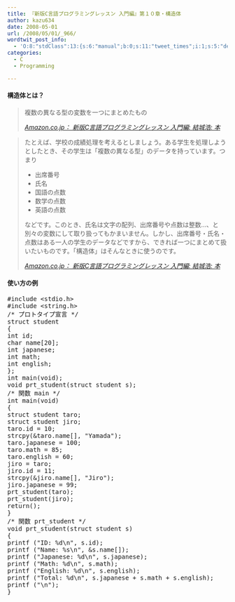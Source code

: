 ```yaml
---
title: 『新版C言語プログラミングレッスン 入門編』第１０章・構造体
author: kazu634
date: 2008-05-01
url: /2008/05/01/_966/
wordtwit_post_info:
  - 'O:8:"stdClass":13:{s:6:"manual";b:0;s:11:"tweet_times";i:1;s:5:"delay";i:0;s:7:"enabled";i:1;s:10:"separation";s:2:"60";s:7:"version";s:3:"3.7";s:14:"tweet_template";b:0;s:6:"status";i:2;s:6:"result";a:0:{}s:13:"tweet_counter";i:2;s:13:"tweet_log_ids";a:1:{i:0;i:3965;}s:9:"hash_tags";a:0:{}s:8:"accounts";a:1:{i:0;s:7:"kazu634";}}'
categories:
  - C
  - Programming

---
```

<div class="section">
<h4>
    構造体とは？
</h4>
  
<blockquote title="Amazon.co.jp： 新版C言語プログラミングレッスン 入門編: 結城浩: 本" cite="http://www.amazon.co.jp/%E6%96%B0%E7%89%88C%E8%A8%80%E8%AA%9E%E3%83%97%E3%83%AD%E3%82%B0%E3%83%A9%E3%83%9F%E3%83%B3%E3%82%B0%E3%83%AC%E3%83%83%E3%82%B9%E3%83%B3-%E5%85%A5%E9%96%80%E7%B7%A8-%E7%B5%90%E5%9F%8E%E6%B5%A9/dp/4797336781/ref=sr_1_10">
<p>
      複数の異なる型の変数を一つにまとめたもの
</p>
    
<p>
<cite><a href="http://www.amazon.co.jp/%E6%96%B0%E7%89%88C%E8%A8%80%E8%AA%9E%E3%83%97%E3%83%AD%E3%82%B0%E3%83%A9%E3%83%9F%E3%83%B3%E3%82%B0%E3%83%AC%E3%83%83%E3%82%B9%E3%83%B3-%E5%85%A5%E9%96%80%E7%B7%A8-%E7%B5%90%E5%9F%8E%E6%B5%A9/dp/4797336781/ref=sr_1_10" onclick="__gaTracker('send', 'event', 'outbound-article', 'http://www.amazon.co.jp/%E6%96%B0%E7%89%88C%E8%A8%80%E8%AA%9E%E3%83%97%E3%83%AD%E3%82%B0%E3%83%A9%E3%83%9F%E3%83%B3%E3%82%B0%E3%83%AC%E3%83%83%E3%82%B9%E3%83%B3-%E5%85%A5%E9%96%80%E7%B7%A8-%E7%B5%90%E5%9F%8E%E6%B5%A9/dp/4797336781/ref=sr_1_10', 'Amazon.co.jp： 新版C言語プログラミングレッスン 入門編: 結城浩: 本');" target="_blank">Amazon.co.jp： 新版C言語プログラミングレッスン 入門編: 結城浩: 本</a></cite>
</p>
</blockquote>
  
<blockquote title="Amazon.co.jp： 新版C言語プログラミングレッスン 入門編: 結城浩: 本" cite="http://www.amazon.co.jp/%E6%96%B0%E7%89%88C%E8%A8%80%E8%AA%9E%E3%83%97%E3%83%AD%E3%82%B0%E3%83%A9%E3%83%9F%E3%83%B3%E3%82%B0%E3%83%AC%E3%83%83%E3%82%B9%E3%83%B3-%E5%85%A5%E9%96%80%E7%B7%A8-%E7%B5%90%E5%9F%8E%E6%B5%A9/dp/4797336781/ref=sr_1_10">
<p>
      たとえば、学校の成績処理を考えるとしましょう。ある学生を処理しようとしたとき、その学生は「複数の異なる型」のデータを持っています。つまり
</p>
    
<ul>
<li>
        出席番号
</li>
<li>
        氏名
</li>
<li>
        国語の点数
</li>
<li>
        数学の点数
</li>
<li>
        英語の点数
</li>
</ul>
    
<p>
      などです。このとき、氏名は文字の配列、出席番号や点数は整数…、と別々の変数にして取り扱ってもかまいません。しかし、出席番号・氏名・点数はある一人の学生のデータなどですから、できれば一つにまとめて扱いたいものです。「構造体」はそんなときに使うのです。
</p>
    
<p>
<cite><a href="http://www.amazon.co.jp/%E6%96%B0%E7%89%88C%E8%A8%80%E8%AA%9E%E3%83%97%E3%83%AD%E3%82%B0%E3%83%A9%E3%83%9F%E3%83%B3%E3%82%B0%E3%83%AC%E3%83%83%E3%82%B9%E3%83%B3-%E5%85%A5%E9%96%80%E7%B7%A8-%E7%B5%90%E5%9F%8E%E6%B5%A9/dp/4797336781/ref=sr_1_10" onclick="__gaTracker('send', 'event', 'outbound-article', 'http://www.amazon.co.jp/%E6%96%B0%E7%89%88C%E8%A8%80%E8%AA%9E%E3%83%97%E3%83%AD%E3%82%B0%E3%83%A9%E3%83%9F%E3%83%B3%E3%82%B0%E3%83%AC%E3%83%83%E3%82%B9%E3%83%B3-%E5%85%A5%E9%96%80%E7%B7%A8-%E7%B5%90%E5%9F%8E%E6%B5%A9/dp/4797336781/ref=sr_1_10', 'Amazon.co.jp： 新版C言語プログラミングレッスン 入門編: 結城浩: 本');" target="_blank">Amazon.co.jp： 新版C言語プログラミングレッスン 入門編: 結城浩: 本</a></cite>
</p>
</blockquote>
  
<p>
<a name="seemore"></a>
</p>
  
<h4>
    使い方の例
</h4>
  
<pre class="syntax-highlight">
<span class="synPreProc">#include </span><span class="synConstant">&#60;stdio.h&#62;</span>
<span class="synPreProc">#include </span><span class="synConstant">&#60;string.h&#62;</span>
<span class="synComment">/* プロトタイプ宣言 */</span>
<span class="synType">struct</span> student
{
<span class="synType">int</span> id;
<span class="synType">char</span> name[<span class="synConstant">20</span>];
<span class="synType">int</span> japanese;
<span class="synType">int</span> math;
<span class="synType">int</span> english;
};
<span class="synType">int</span> main(<span class="synType">void</span>);
<span class="synType">void</span> prt_student(<span class="synType">struct</span> student s);
<span class="synComment">/* 関数 main */</span>
<span class="synType">int</span> main(<span class="synType">void</span>)
{
<span class="synType">struct</span> student taro;
<span class="synType">struct</span> student jiro;
taro.id = <span class="synConstant">10</span>;
strcpy(&#38;taro.name[<span class="synConstant"></span>], <span class="synConstant">&#34;Yamada&#34;</span>);
taro.japanese = <span class="synConstant">100</span>;
taro.math = <span class="synConstant">85</span>;
taro.english = <span class="synConstant">60</span>;
jiro = taro;
jiro.id = <span class="synConstant">11</span>;
strcpy(&#38;jiro.name[<span class="synConstant"></span>], <span class="synConstant">&#34;Jiro&#34;</span>);
jiro.japanese = <span class="synConstant">99</span>;
prt_student(taro);
prt_student(jiro);
<span class="synStatement">return</span>(<span class="synConstant"></span>);
}
<span class="synComment">/* 関数 prt_student */</span>
<span class="synType">void</span> prt_student(<span class="synType">struct</span> student s)
{
printf (<span class="synConstant">&#34;ID: </span><span class="synSpecial">%d\n</span><span class="synConstant">&#34;</span>, s.id);
printf (<span class="synConstant">&#34;Name: </span><span class="synSpecial">%s\n</span><span class="synConstant">&#34;</span>, &#38;s.name[<span class="synConstant"></span>]);
printf (<span class="synConstant">&#34;Japanese: </span><span class="synSpecial">%d\n</span><span class="synConstant">&#34;</span>, s.japanese);
printf (<span class="synConstant">&#34;Math: </span><span class="synSpecial">%d\n</span><span class="synConstant">&#34;</span>, s.math);
printf (<span class="synConstant">&#34;English: </span><span class="synSpecial">%d\n</span><span class="synConstant">&#34;</span>, s.english);
printf (<span class="synConstant">&#34;Total: </span><span class="synSpecial">%d\n</span><span class="synConstant">&#34;</span>, s.japanese + s.math + s.english);
printf (<span class="synConstant">&#34;</span><span class="synSpecial">\n</span><span class="synConstant">&#34;</span>);
}
</pre>
</div>